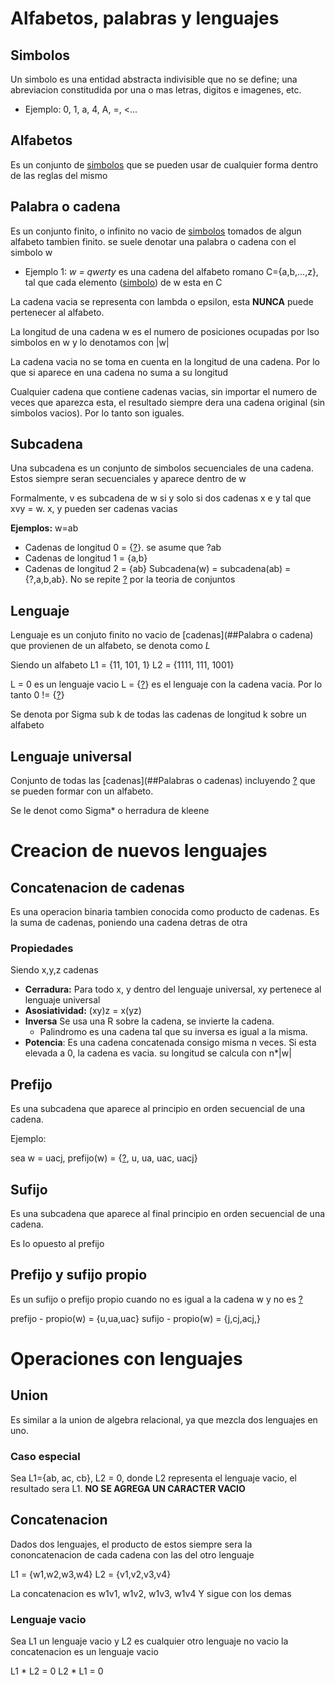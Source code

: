 # Alfabetos, palabras y lenguajes

## Simbolos

Un simbolo es una entidad abstracta indivisible que no se define; una
abreviacion constitudida por una o mas letras, digitos e imagenes, etc.
- Ejemplo: 0, 1, a, 4, A, =, <...

## Alfabetos

Es un conjunto de [simbolos](##simbolos) que se pueden usar de cualquier forma 
dentro de las reglas del mismo


## Palabra o cadena

Es un conjunto finito, o infinito no vacio de [simbolos](##simbolos) tomados
de algun alfabeto tambien finito. se suele denotar una palabra o cadena
con el simbolo w

- Ejemplo 1: _w = qwerty_ es una cadena del alfabeto romano C={a,b,...,z}, tal que cada elemento ([simbolo](##simbolos)) de w esta en C

La cadena vacia se representa con lambda o epsilon, esta **NUNCA** puede 
pertenecer al alfabeto.

La longitud de una cadena w es el numero de posiciones ocupadas por lso simbolos en w y lo denotamos con |w|

La cadena vacia no se toma en cuenta en la longitud de una cadena. Por lo que si
aparece en una cadena no suma a su longitud

Cualquier cadena que contiene cadenas vacias, sin importar el numero de veces que aparezca esta, el resultado siempre dera una cadena original 
(sin simbolos vacios). Por lo tanto son iguales.

## Subcadena
Una subcadena es un conjunto de simbolos secuenciales de una cadena. Estos siempre seran secuenciales y aparece dentro de w

Formalmente, v es subcadena de w si y solo si dos cadenas x e y tal que xvy = w. 
x, y pueden ser cadenas vacias

**Ejemplos:**
w=ab

- Cadenas de longitud 0 = {[?](notas.md#?)}. se asume que ?ab
- Cadenas de longitud 1 = {a,b}
- Cadenas de longitud 2 = {ab}
Subcadena(w) = subcadena(ab) = {?,a,b,ab}. No se repite [?](notas.md#?) por la teoria de conjuntos

## Lenguaje
Lenguaje es un conjuto finito no vacio de [cadenas](##Palabra o cadena) que provienen de un alfabeto, se denota como _L_

Siendo un alfabeto
  L1 = {11, 101, 1}
  L2 = {1111, 111, 1001}

L = 0 es un lenguaje vacio
L = {[?](notas.md#?)} es el lenguaje con la cadena vacia.
Por lo tanto 0 != {[?](notas.md#?)}

Se denota por Sigma sub k de todas las cadenas de longitud k sobre un alfabeto

## Lenguaje universal
Conjunto de todas las [cadenas](##Palabras o cadenas) incluyendo [?](notas.md#?) que se pueden formar con un alfabeto.

Se le denot como Sigma* o herradura de kleene

# Creacion de nuevos lenguajes

## Concatenacion de cadenas
Es una operacion binaria tambien conocida como producto de cadenas. Es la suma de cadenas, poniendo una cadena detras de otra

### Propiedades
Siendo x,y,z cadenas

- **Cerradura:** Para todo x, y dentro del lenguaje universal, xy pertenece al lenguaje universal
- **Asosiatividad:** (xy)z = x(yz)
- **Inversa** Se usa una R sobre la cadena, se invierte la cadena.
  * Palindromo es una cadena tal que su inversa es igual a la misma.
- **Potencia**: Es una cadena concatenada consigo misma n veces. Si esta elevada a 0, la cadena es vacia. su longitud se calcula con n*|w|

## Prefijo
Es una subcadena que aparece al principio en orden secuencial de una cadena.

Ejemplo:

sea w = uacj, prefijo(w) = {[?](notas.md#?), u, ua, uac, uacj}

## Sufijo
Es una subcadena que aparece al final principio en orden secuencial de una cadena.

Es lo opuesto al prefijo

## Prefijo y sufijo propio

Es un sufijo o prefijo propio cuando no es igual a la cadena w y no es [?](notas.md#?)

prefijo - propio(w) = {u,ua,uac}
sufijo - propio(w) = {j,cj,acj,}

# Operaciones con lenguajes

## Union
Es similar a la union de algebra relacional, ya que mezcla dos lenguajes en uno.

### Caso especial
Sea L1={ab, ac, cb}, L2 = 0, donde L2 representa el lenguaje vacio, el resultado sera L1. **NO SE AGREGA UN CARACTER VACIO**

## Concatenacion
Dados dos lenguajes, el producto de estos siempre sera la cononcatenacion de cada cadena con las del otro lenguaje

L1 = {w1,w2,w3,w4} L2 = {v1,v2,v3,v4}

La concatenacion es w1v1, w1v2, w1v3, w1v4
Y sigue con los demas

### Lenguaje vacio
Sea L1 un lenguaje vacio y L2 es cualquier otro lenguaje no vacio la concatenacion es un lenguaje vacio

L1 * L2 = 0
L2 * L1 = 0
